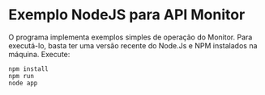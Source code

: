 # Exemplo NodeJS para API Monitor

O programa implementa exemplos simples de operação do Monitor. Para executá-lo, basta ter uma versão recente do Node.Js e NPM instalados na máquina. Execute:
```
npm install
npm run
node app
```

